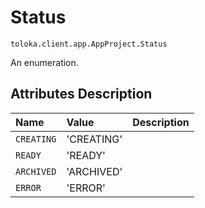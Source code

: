 # Status
`toloka.client.app.AppProject.Status`

An enumeration.

## Attributes Description

| Name | Value | Description |
| :------| :-----------| :----------| 
`CREATING`|'CREATING'|<p></p>
`READY`|'READY'|<p></p>
`ARCHIVED`|'ARCHIVED'|<p></p>
`ERROR`|'ERROR'|<p></p>
